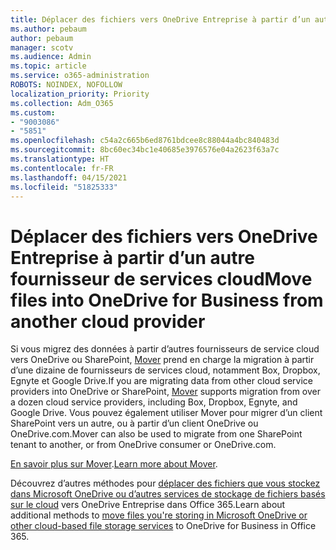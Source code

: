 ```yaml
---
title: Déplacer des fichiers vers OneDrive Entreprise à partir d’un autre fournisseur de services cloud
ms.author: pebaum
author: pebaum
manager: scotv
ms.audience: Admin
ms.topic: article
ms.service: o365-administration
ROBOTS: NOINDEX, NOFOLLOW
localization_priority: Priority
ms.collection: Adm_O365
ms.custom:
- "9003086"
- "5851"
ms.openlocfilehash: c54a2c665b6ed8761bdcee8c88044a4bc840483d
ms.sourcegitcommit: 8bc60ec34bc1e40685e3976576e04a2623f63a7c
ms.translationtype: HT
ms.contentlocale: fr-FR
ms.lasthandoff: 04/15/2021
ms.locfileid: "51825333"
---
```

# <a name="move-files-into-onedrive-for-business-from-another-cloud-provider"></a><span data-ttu-id="99f22-102">Déplacer des fichiers vers OneDrive Entreprise à partir d’un autre fournisseur de services cloud</span><span class="sxs-lookup"><span data-stu-id="99f22-102">Move files into OneDrive for Business from another cloud provider</span></span>

<span data-ttu-id="99f22-103">Si vous migrez des données à partir d’autres fournisseurs de service cloud vers OneDrive ou SharePoint, [Mover](https://go.microsoft.com/fwlink/?linkid=2132453) prend en charge la migration à partir d’une dizaine de fournisseurs de services cloud, notamment Box, Dropbox, Egnyte et Google Drive.</span><span class="sxs-lookup"><span data-stu-id="99f22-103">If you are migrating data from other cloud service providers into OneDrive or SharePoint, [Mover](https://go.microsoft.com/fwlink/?linkid=2132453) supports migration from over a dozen cloud service providers, including Box, Dropbox, Egnyte, and Google Drive.</span></span> <span data-ttu-id="99f22-104">Vous pouvez également utiliser Mover pour migrer d’un client SharePoint vers un autre, ou à partir d’un client OneDrive ou OneDrive.com.</span><span class="sxs-lookup"><span data-stu-id="99f22-104">Mover can also be used to migrate from one SharePoint tenant to another, or from OneDrive consumer or OneDrive.com.</span></span>

<span data-ttu-id="99f22-105">[En savoir plus sur Mover](https://go.microsoft.com/fwlink/?linkid=2132453).</span><span class="sxs-lookup"><span data-stu-id="99f22-105">[Learn more about Mover](https://go.microsoft.com/fwlink/?linkid=2132453).</span></span>

<span data-ttu-id="99f22-106">Découvrez d’autres méthodes pour [déplacer des fichiers que vous stockez dans Microsoft OneDrive ou d’autres services de stockage de fichiers basés sur le cloud](https://support.microsoft.com/office/7fb28cad-7e25-451f-8b4b-2d1a71e5c0e9) vers OneDrive Entreprise dans Office 365.</span><span class="sxs-lookup"><span data-stu-id="99f22-106">Learn about additional methods to [move files you're storing in Microsoft OneDrive or other cloud-based file storage services](https://support.microsoft.com/office/7fb28cad-7e25-451f-8b4b-2d1a71e5c0e9) to OneDrive for Business in Office 365.</span></span>
